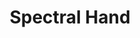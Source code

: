 ---
title: "Spectral Hand"

spell:
  schools:
    - name:        "Necromancy"
      subschools:  []
      descriptors: []
  classes:
    - name:  "Sorcerer/Wizard"
      abbr:  "Sor/Wiz"
      level: 2
  components:         [V, S]
  castingTime:        "1 standard action"
  range:              "Medium (100 ft. + 10 ft./level)"
  effect:             "One spectral hand"
  duration:           "1 min./level"
  dismissable:        true
  savingThrow:        "None"
  spellResistance:    "No"
  description:        |
    A ghostly, glowing hand shaped from your life force materializes and moves as you desire, allowing you to deliver low-level, touch range spells at a distance. On casting the spell, you lose {% die_roll 1 4 0 %} hit points that return when the spell ends (even if it is dispelled), but not if the hand is destroyed. (The hit points can be healed as normal.) For as long as the spell lasts, any touch range spell of 4th level or lower that you cast can be delivered by the spectral hand. The spell gives you a +2 bonus on your melee touch attack roll, and attacking with the hand counts normally as an attack. The hand always strikes from your direction. The hand cannot flank targets like a creature can. After it delivers a spell, or if the hand goes beyond the spell range, goes out of your sight, the hand returns to you and hovers.

    The hand is incorporeal and thus cannot be harmed by normal weapons. It has improved evasion (half damage on a failed Reflex save and no damage on a successful save), your save bonuses, and an AC of at least 22. Your Intelligence modifier applies to the hand's AC as if it were the hand's Dexterity modifier. The hand has 1 to 4 hit points, the same number that you lost in creating it.
---